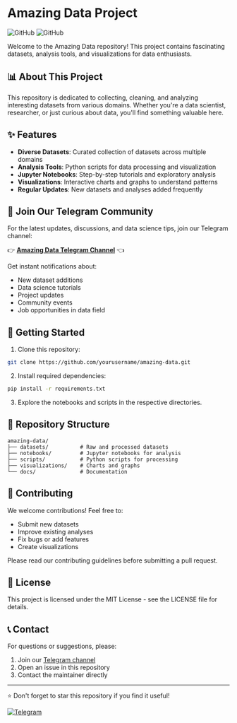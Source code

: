 # Amazing Data Project

![GitHub](https://img.shields.io/badge/Data-Science-blueviolet) ![GitHub](https://img.shields.io/badge/Telegram-Channel-blue)

Welcome to the Amazing Data repository! This project contains fascinating datasets, analysis tools, and visualizations for data enthusiasts.

## 📊 About This Project

This repository is dedicated to collecting, cleaning, and analyzing interesting datasets from various domains. Whether you're a data scientist, researcher, or just curious about data, you'll find something valuable here.

## ✨ Features

- **Diverse Datasets**: Curated collection of datasets across multiple domains
- **Analysis Tools**: Python scripts for data processing and visualization
- **Jupyter Notebooks**: Step-by-step tutorials and exploratory analysis
- **Visualizations**: Interactive charts and graphs to understand patterns
- **Regular Updates**: New datasets and analyses added frequently

## 🔗 Join Our Telegram Community

For the latest updates, discussions, and data science tips, join our Telegram channel:

👉 [**Amazing Data Telegram Channel**](https://t.me/ABDULLAHCODED) 👈

Get instant notifications about:
- New dataset additions
- Data science tutorials
- Project updates
- Community events
- Job opportunities in data field

## 🚀 Getting Started

1. Clone this repository:
```bash
git clone https://github.com/yourusername/amazing-data.git
```

2. Install required dependencies:
```bash
pip install -r requirements.txt
```

3. Explore the notebooks and scripts in the respective directories.

## 📁 Repository Structure

```
amazing-data/
├── datasets/          # Raw and processed datasets
├── notebooks/         # Jupyter notebooks for analysis
├── scripts/           # Python scripts for processing
├── visualizations/    # Charts and graphs
└── docs/              # Documentation
```

## 🤝 Contributing

We welcome contributions! Feel free to:
- Submit new datasets
- Improve existing analyses
- Fix bugs or add features
- Create visualizations

Please read our contributing guidelines before submitting a pull request.

## 📝 License

This project is licensed under the MIT License - see the LICENSE file for details.

## 📞 Contact

For questions or suggestions, please:
1. Join our [Telegram channel](https://t.me/ABDULLAHCODED)
2. Open an issue in this repository
3. Contact the maintainer directly

---

⭐ Don't forget to star this repository if you find it useful!

[![Telegram](https://img.shields.io/badge/Join-Telegram%20Channel-blue?style=for-the-badge&logo=telegram)](https://t.me/ABDULLAHCODED)
